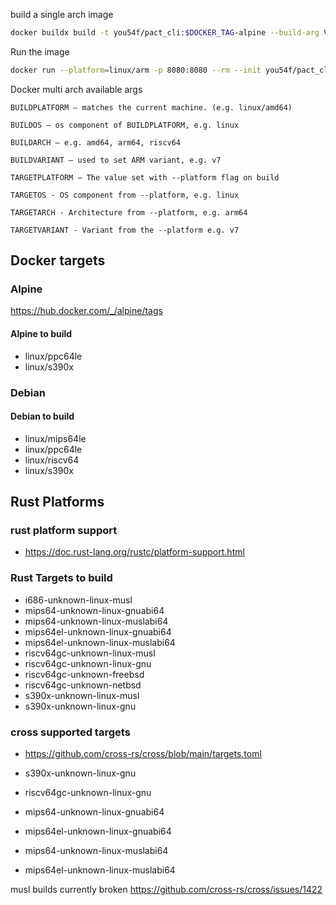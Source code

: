 
build a single arch image

```sh
docker buildx build -t you54f/pact_cli:$DOCKER_TAG-alpine --build-arg VERSION=$DOCKER_TAG --platform linux/arm . -f Dockerfile.alpine --load
```

Run the image

```sh
docker run --platform=linux/arm -p 8080:8080 --rm --init you54f/pact_cli:0.0.8-alpine mock start
```

Docker multi arch available args

```console
BUILDPLATFORM — matches the current machine. (e.g. linux/amd64)

BUILDOS — os component of BUILDPLATFORM, e.g. linux

BUILDARCH — e.g. amd64, arm64, riscv64

BUILDVARIANT — used to set ARM variant, e.g. v7

TARGETPLATFORM — The value set with --platform flag on build

TARGETOS - OS component from --platform, e.g. linux

TARGETARCH - Architecture from --platform, e.g. arm64

TARGETVARIANT - Variant from the --platform e.g. v7
```

## Docker targets

### Alpine

<https://hub.docker.com/_/alpine/tags>

#### Alpine to build

- linux/ppc64le
- linux/s390x

### Debian

#### Debian to build

- linux/mips64le
- linux/ppc64le
- linux/riscv64
- linux/s390x

## Rust Platforms

### rust platform support

- <https://doc.rust-lang.org/rustc/platform-support.html>

### Rust Targets to build

- i686-unknown-linux-musl
- mips64-unknown-linux-gnuabi64
- mips64-unknown-linux-muslabi64
- mips64el-unknown-linux-gnuabi64
- mips64el-unknown-linux-muslabi64
- riscv64gc-unknown-linux-musl
- riscv64gc-unknown-linux-gnu
- riscv64gc-unknown-freebsd
- riscv64gc-unknown-netbsd
- s390x-unknown-linux-musl
- s390x-unknown-linux-gnu

### cross supported targets

- <https://github.com/cross-rs/cross/blob/main/targets.toml>

- s390x-unknown-linux-gnu
- riscv64gc-unknown-linux-gnu
- mips64-unknown-linux-gnuabi64
- mips64el-unknown-linux-gnuabi64
- mips64-unknown-linux-muslabi64
- mips64el-unknown-linux-muslabi64

musl builds currently broken <https://github.com/cross-rs/cross/issues/1422>
